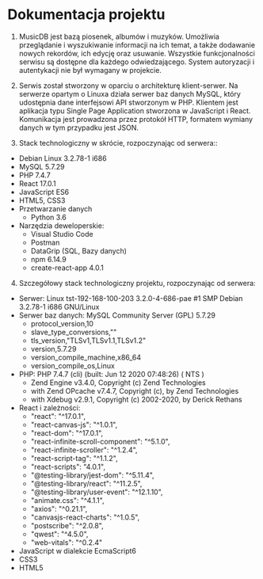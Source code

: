 # Dokumentacja projektu

1. MusicDB jest bazą piosenek, albumów i muzyków. Umożliwia przeglądanie i wyszukiwanie informacji na ich temat, a także dodawanie nowych rekordów, ich edycję oraz usuwanie. Wszystkie funkcjonalności serwisu są dostępne dla każdego odwiedzającego. System autoryzacji i autentykacji nie był wymagany w projekcie.

2. Serwis został stworzony w oparciu o architekturę klient-serwer. Na serwerze opartym o Linuxa działa serwer baz danych MySQL, który udostępnia dane interfejsowi API stworzonym w PHP. Klientem jest aplikacja typu Single Page Application stworzona w JavaScript i React. Komunikacja jest prowadzona przez protokół HTTP, formatem wymiany danych w tym przypadku jest JSON.

3. Stack technologiczny w skrócie, rozpoczynając od serwera::
* Debian Linux 3.2.78-1 i686
* MySQL 5.7.29
* PHP 7.4.7
* React 17.0.1
* JavaScript ES6
* HTML5, CSS3
* Przetwarzanie danych
    - Python 3.6
* Narzędzia deweloperskie:
    - Visual Studio Code
    - Postman
    - DataGrip (SQL, Bazy danych)
    - npm 6.14.9
    - create-react-app 4.0.1

4. Szczegółowy stack technologiczny projektu, rozpoczynając od serwera:
* Serwer: Linux tst-192-168-100-203 3.2.0-4-686-pae #1 SMP Debian 3.2.78-1 i686 GNU/Linux
* Serwer baz danych: MySQL Community Server (GPL) 5.7.29
    - protocol_version,10
    - slave_type_conversions,""
    - tls_version,"TLSv1,TLSv1.1,TLSv1.2"
    - version,5.7.29
    - version_compile_machine,x86_64
    - version_compile_os,Linux
* PHP: PHP 7.4.7 (cli) (built: Jun 12 2020 07:48:26) ( NTS )
    - Zend Engine v3.4.0, Copyright (c) Zend Technologies
    - with Zend OPcache v7.4.7, Copyright (c), by Zend Technologies
    - with Xdebug v2.9.1, Copyright (c) 2002-2020, by Derick Rethans
* React i zależności:
    - "react": "^17.0.1",
    - "react-canvas-js": "^1.0.1",
    - "react-dom": "^17.0.1",
    - "react-infinite-scroll-component": "^5.1.0",
    - "react-infinite-scroller": "^1.2.4",
    - "react-script-tag": "^1.1.2",
    - "react-scripts": "4.0.1",
    - "@testing-library/jest-dom": "^5.11.4",
    - "@testing-library/react": "^11.2.5",
    - "@testing-library/user-event": "^12.1.10",
    - "animate.css": "^4.1.1",
    - "axios": "^0.21.1",
    - "canvasjs-react-charts": "^1.0.5",
    - "postscribe": "^2.0.8",
    - "qwest": "^4.5.0",
    - "web-vitals": "^0.2.4"
* JavaScript w dialekcie EcmaScript6
* CSS3
* HTML5

